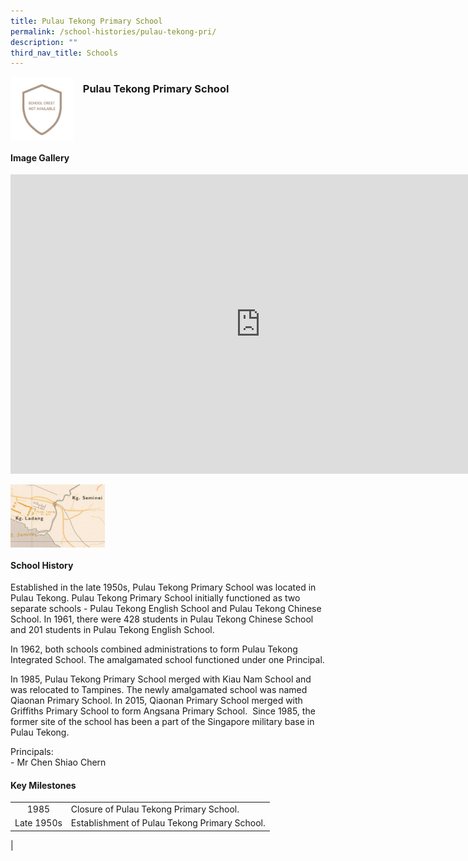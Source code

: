 ```yaml
---
title: Pulau Tekong Primary School
permalink: /school-histories/pulau-tekong-pri/
description: ""
third_nav_title: Schools
---
```

<img align="left" style="width:20%;margin-right:15px;" src="/images/pulautekongpri1.png">

### **Pulau Tekong Primary School**

<br clear="left">

#### **Image Gallery**
<iframe src="https://docs.google.com/presentation/d/e/2PACX-1vSDfBZ2KaObGk3SSZp8HSZLj1rtlh0QP3aPbjAw7HB8lVx3VnAmPMt9TbPqV8IzbOodrFssYHbD3gSm/embed?start=false&amp;loop=true&amp;delayms=5000" frameborder="0" width="800" height="479" allowfullscreen="true"></iframe>

<p><a href="/images/pulautekongpri2.jpg">  
<img align="left" style="width:30%;margin-right:15px;" src="/images/pulautekongpri2.jpg">
</a></p>

<br clear="left">

#### **School History**
Established in the late 1950s, Pulau Tekong Primary School was located in Pulau Tekong. Pulau Tekong Primary School initially functioned as two separate schools - Pulau Tekong English School and Pulau Tekong Chinese School. In 1961, there were 428 students in Pulau Tekong Chinese School and 201 students in Pulau Tekong English School.  
  
In 1962, both schools combined administrations to form Pulau Tekong Integrated School. The amalgamated school functioned under one Principal.  
  
In 1985, Pulau Tekong Primary School merged with Kiau Nam School and was relocated to Tampines. The newly amalgamated school was named Qiaonan Primary School. In 2015, Qiaonan Primary School merged with Griffiths Primary School to form Angsana Primary School.&nbsp; Since 1985, the former site of the school has been a part of the Singapore military base in Pulau Tekong.&nbsp;&nbsp;

Principals:<br>
\- Mr Chen Shiao Chern  

#### **Key Milestones**

|  |  |
|:---:|---|
| 1985 | Closure of Pulau Tekong Primary School. |
| Late 1950s | Establishment of Pulau Tekong Primary School. |
|


<br clear="left">
